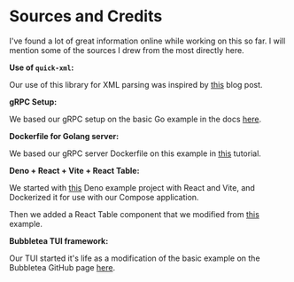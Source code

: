 # Sources and Credits

I've found a lot of great information online while working on this so far.
I will mention some of the sources I drew from the most directly here.

**Use of `quick-xml`:**

Our use of this library for XML parsing was inspired by [this](https://capnfabs.net/posts/parsing-huge-xml-quickxml-rust-serde/)
blog post.

**gRPC Setup:**

We based our gRPC setup on the basic Go example in the docs [here](https://grpc.io/docs/languages/go/basics/).

**Dockerfile for Golang server:**

We based our gRPC server Dockerfile on this example in
[this](https://hackernoon.com/running-a-grpc-service-with-docker) tutorial.

**Deno + React + Vite + React Table:**

We started with [this](https://github.com/denoland/react-vite-ts-template) Deno
example project with React and Vite, and Dockerized it for use with our Compose
application.

Then we added a React Table component that we modified from
[this](https://tanstack.com/table/latest) example.

**Bubbletea TUI framework:**

Our TUI started it's life as a modification of the basic example on
the Bubbletea GitHub page [here](https://github.com/charmbracelet/bubbletea).
